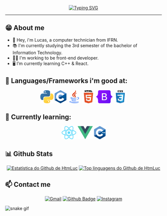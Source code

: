 <div align="center">
  <a href="https://git.io/typing-svg"><img src="https://readme-typing-svg.demolab.com?font=Fira+Code&size=23&pause=1000&color=2AA889&center=true&vCenter=true&random=false&width=435&lines=Hey+there!+%F0%9F%91%8B%F0%9F%8F%BC;I'm+Lucas+Medeiros.;Welcome+to+my+Github!" alt="Typing SVG" /></a>
</div>

<hr>

## 😁 About me

<ul>
  <li>
     👋 Hey, i'm Lucas, a computer technician from IFRN.
  </li>
  <li>
    📚 I'm currently studying the 3rd semester of the bachelor of Information Technology.
  </li>
  <li>
    👨‍💻 I'm working to be front-end developer.
  </li>
  <li>
    🖥️ I’m currently learning C++ & React.
  </li>
</ul>

## 🌱 Languages/Frameworks i'm good at:

<div align="center">
  <code><a href="https://www.python.org/"><img alt="Python" title="Python" src="./assets/python.png" height="42"></a></code>
  <code><a href="https://www.w3schools.com/c/c_intro.php"><img alt="C" title="C" src="./assets/C.png" height="42"></a></code>
  <code><a href="https://www.java.com/en/"><img alt="Java" title="Java" src="./assets/java.png" height="42"></a></code>
  <code><a href="https://en.wikipedia.org/wiki/HTML"><img alt="HTML 5" title="HTML 5" src="./assets/html.png" height="42"></a></code>
  <code><a href="https://getbootstrap.com"><img alt="Bootstrap" title="Bootstrap" src="./assets/Bootstrap_logo.png" height="42"></a></code>
  <code><a href="https://www.w3.org/Style/CSS/Overview.en.html"><img alt="CSS 3" title="CSS 3" src="./assets/css.png" height="42"></a></code>
</div>

## 🚀 Currently learning:

<div align="center">
  <code><a href="https://reactjs.org/"><img alt="ReactJS" title="ReactJS" src="./assets/react.png" height="42"></a></code>
  <code><a href="https://vuejs.org/"><img alt="Vue" title="Vue" src="./assets/vue.png" height="42"></a></code>
  <code><a href="https://en.wikipedia.org/wiki/C%2B%2B"><img alt="C++" title="C++" src="./assets/C++.png" height="42"></a></code>
</div>

## 📊 Github Stats

<div align="center">
  <a href="https://github.com/anuraghazra/github-readme-stats"><img alt="Estatística do Github de HtmLuc" src="https://github-readme-stats.vercel.app/api?username=HtmLuc&show_icons=true&count_private=true&theme=gotham&border_radius=10"height="192px"/></a>
  <a href="https://github.com/anuraghazra/github-readme-stats"><img alt="Top linguagens do Github de HtmLuc" src="https://github-readme-stats.vercel.app/api/top-langs/?username=HtmLuc&langs_count=8&layout=compact&theme=gotham&border_radius=10" height="192px"/></a>
</div>

## 📫 Contact me

<div align="center">
  
  [![Gmail](https://img.shields.io/badge/-Gmail-%23D14836?style=flat&logo=Gmail&logoColor=white)](mailto:lucasvdmedeiros.dev@gmail.com)
  [![Github Badge](https://img.shields.io/badge/-Github-000?style=flat-square&logo=Github&logoColor=white&link=LINK_GIT)](https://https://github.com/HtmLuc)
  [![Instagram](https://img.shields.io/badge/-Instagram-%23E4405F?style=flat&logo=Instagram&logoColor=white)](https://www.instagram.com/lusca_vvv)

</div>

![snake gif](https://github.com/HtmLuc/HtmLuc/blob/output/github-contribution-grid-snake.svg)
